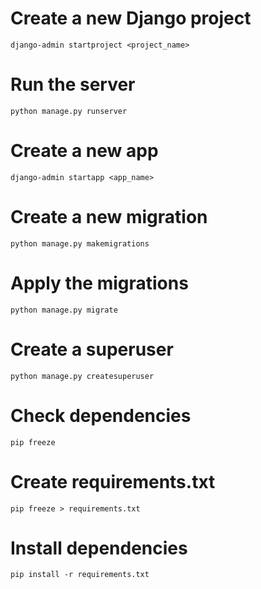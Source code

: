 # Create a new Django project
    django-admin startproject <project_name>
# Run the server
    python manage.py runserver
# Create a new app
    django-admin startapp <app_name>


# Create a new migration
    python manage.py makemigrations
# Apply the migrations
    python manage.py migrate
# Create a superuser
    python manage.py createsuperuser


# Check dependencies
    pip freeze
# Create requirements.txt
    pip freeze > requirements.txt
# Install dependencies
    pip install -r requirements.txt